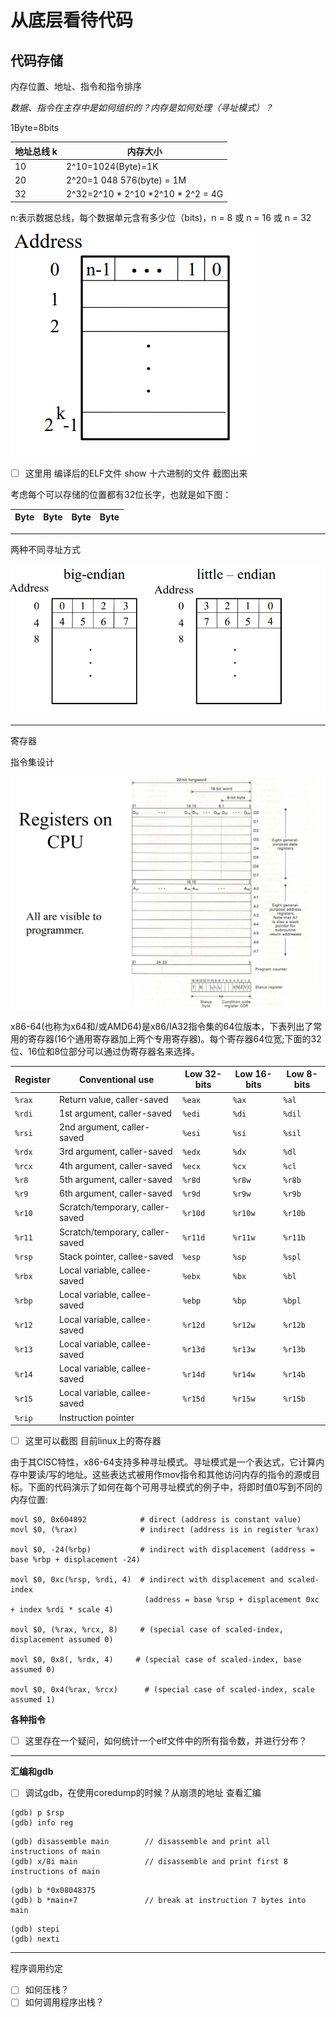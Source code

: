 

# 从底层看待代码





## 代码存储

[^https://www2.ece.ohio-state.edu/~zheng/ece5362/lecture-notes/Lecture5.pdf]: 来源整理

内存位置、地址、指令和指令排序

*数据、指令在主存中是如何组织的？内存是如何处理（寻址模式）？*

1Byte=8bits

| 地址总线 k | 内存大小                          |
| ---------- | --------------------------------- |
| 10         | 2^10=1024(Byte)=1K                |
| 20         | 2^20=1 048 576(byte) = 1M         |
| 32         | 2^32=2^10 * 2^10 *2^10 * 2^2 = 4G |

n:表示数据总线，每个数据单元含有多少位（bits)，n = 8 或 n = 16 或 n = 32

![](../images/posts/2022-04-08-从底层看待代码00.PNG)

- [ ] 这里用 编译后的ELF文件 show 十六进制的文件 截图出来

考虑每个可以存储的位置都有32位长字，也就是如下图：

| Byte | Byte | Byte | Byte |
| ---- | ---- | ---- | ---- |

-------

两种不同寻址方式

![](../images/posts/2022-04-08-从底层看待代码02.PNG)

----

寄存器

指令集设计

![](../images/posts/2022-04-08-从底层看待代码04.PNG)



x86-64(也称为x64和/或AMD64)是x86/IA32指令集的64位版本，下表列出了常用的寄存器(16个通用寄存器加上两个专用寄存器)。每个寄存器64位宽;下面的32位、16位和8位部分可以通过伪寄存器名来选择。

[来源]: https://web.stanford.edu/class/archive/cs/cs107/cs107.1174/guide_x86-64.html



| Register | Conventional use                | Low 32-bits | Low 16-bits | Low 8-bits |
| -------- | ------------------------------- | ----------- | ----------- | ---------- |
| `%rax`   | Return value, caller-saved      | `%eax`      | `%ax`       | `%al`      |
| `%rdi`   | 1st argument, caller-saved      | `%edi`      | `%di`       | `%dil`     |
| `%rsi`   | 2nd argument, caller-saved      | `%esi`      | `%si`       | `%sil`     |
| `%rdx`   | 3rd argument, caller-saved      | `%edx`      | `%dx`       | `%dl`      |
| `%rcx`   | 4th argument, caller-saved      | `%ecx`      | `%cx`       | `%cl`      |
| `%r8`    | 5th argument, caller-saved      | `%r8d`      | `%r8w`      | `%r8b`     |
| `%r9`    | 6th argument, caller-saved      | `%r9d`      | `%r9w`      | `%r9b`     |
| `%r10`   | Scratch/temporary, caller-saved | `%r10d`     | `%r10w`     | `%r10b`    |
| `%r11`   | Scratch/temporary, caller-saved | `%r11d`     | `%r11w`     | `%r11b`    |
| `%rsp`   | Stack pointer, callee-saved     | `%esp`      | `%sp`       | `%spl`     |
| `%rbx`   | Local variable, callee-saved    | `%ebx`      | `%bx`       | `%bl`      |
| `%rbp`   | Local variable, callee-saved    | `%ebp`      | `%bp`       | `%bpl`     |
| `%r12`   | Local variable, callee-saved    | `%r12d`     | `%r12w`     | `%r12b`    |
| `%r13`   | Local variable, callee-saved    | `%r13d`     | `%r13w`     | `%r13b`    |
| `%r14`   | Local variable, callee-saved    | `%r14d`     | `%r14w`     | `%r14b`    |
| `%r15`   | Local variable, callee-saved    | `%r15d`     | `%r15w`     | `%r15b`    |
| `%rip`   | Instruction pointer             |             |             |            |

- [ ] 这里可以截图 目前linux上的寄存器



由于其CISC特性，x86-64支持多种寻址模式。寻址模式是一个表达式，它计算内存中要读/写的地址。这些表达式被用作mov指令和其他访问内存的指令的源或目标。下面的代码演示了如何在每个可用寻址模式的例子中，将即时值0写到不同的内存位置:

```assembly
movl $0, 0x604892            # direct (address is constant value)
movl $0, (%rax)              # indirect (address is in register %rax)

movl $0, -24(%rbp)           # indirect with displacement (address = base %rbp + displacement -24)

movl $0, 0xc(%rsp, %rdi, 4)  # indirect with displacement and scaled-index
                              (address = base %rsp + displacement 0xc + index %rdi * scale 4)

movl $0, (%rax, %rcx, 8)     # (special case of scaled-index, displacement assumed 0)

movl $0, 0x8(, %rdx, 4)     # (special case of scaled-index, base assumed 0)

movl $0, 0x4(%rax, %rcx)      # (special case of scaled-index, scale assumed 1)
```

**各种指令**

- [ ] 这里存在一个疑问，如何统计一个elf文件中的所有指令数，并进行分布？

-----

**汇编和gdb**

- [ ] 调试gdb，在使用coredump的时候？从崩溃的地址 查看汇编

```assembly
(gdb) p $rsp
(gdb) info reg
```

```assembly
(gdb) disassemble main        // disassemble and print all instructions of main
(gdb) x/8i main               // disassemble and print first 8 instructions of main
```

```assembly
(gdb) b *0x08048375
(gdb) b *main+7               // break at instruction 7 bytes into main
```

```assembly
(gdb) stepi
(gdb) nexti
```

-----

程序调用约定

- [ ] 如何压栈？
- [ ] 如何调用程序出栈？

[这里调用约定]: https://cs61.seas.harvard.edu/site/2018/Asm2/

